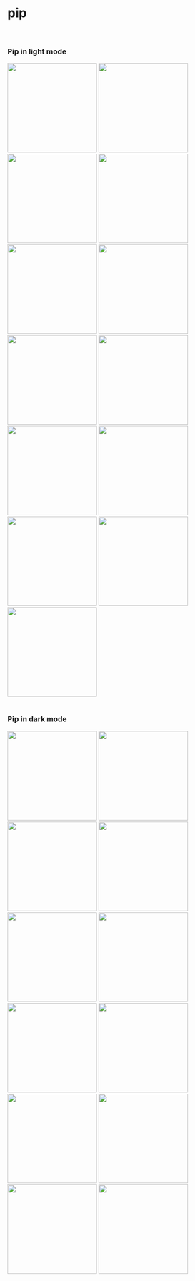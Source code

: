# pip

</br>

### Pip in light mode 
<div>
<img src="https://user-images.githubusercontent.com/69726226/195368505-1b41d329-84d2-480e-a9ef-6cd752195416.jpg" width=" 200px">
<img src="https://user-images.githubusercontent.com/69726226/195368854-8ab39f1f-db15-413e-b53c-ae42ad988f9f.jpg" width="200px">
<img src="https://user-images.githubusercontent.com/69726226/195368979-ba248686-c6d9-43dd-8591-890e5e4d04a7.jpg" width="200px">
<img src="https://user-images.githubusercontent.com/69726226/195369118-8673bf76-3a37-494c-84ec-46faa268734c.jpg"   width="200px">
<img src="https://user-images.githubusercontent.com/69726226/195369245-e35d2f84-381d-464b-91df-5c0cc1fa4095.jpg" width="200px">  
<img src="https://user-images.githubusercontent.com/69726226/195369426-14bc5399-14a6-4b08-9758-333ff4489c2d.jpg"  width="200px">    
<img src="https://user-images.githubusercontent.com/69726226/195369488-3e6d8464-a645-4c39-9308-f515d6779f58.jpg"   width="200px">  
<img src="https://user-images.githubusercontent.com/69726226/195369616-626427ff-0626-42ce-933b-7923df3a405d.jpg" width="200px">  
<img src="https://user-images.githubusercontent.com/69726226/195369731-b6c87458-f2f7-4db3-8214-d02240e0f9ea.jpg"  width="200px">  
<img src="https://user-images.githubusercontent.com/69726226/195369836-23961879-4fdb-4bc4-a114-b3ea98ad0ce5.jpg"  width="200px">    
<img src="https://user-images.githubusercontent.com/69726226/195370080-ec4337b9-7992-4772-bfa2-4d1823c3c8b5.jpg"  width="200px">    
<img src="https://user-images.githubusercontent.com/69726226/195370189-abc80958-485d-4a1d-a276-dcc3089dd041.jpg"  width="200px">    
<img src="https://user-images.githubusercontent.com/69726226/195370297-fb630e51-e0c1-4686-9f35-8dba3e4282d8.jpg"  width="200px">
</div>
  
</br>
  
 ### Pip in dark mode 
<div>    
<img src="https://user-images.githubusercontent.com/69726226/195370960-9c861ab4-15fb-4b6c-8cb9-13d89d7c028e.jpg"  width="200px">    
<img src="https://user-images.githubusercontent.com/69726226/195371067-e093444a-da3f-4b24-8b44-35e51967144d.jpg"  width="200px">      
<img src="https://user-images.githubusercontent.com/69726226/195371173-2312d5c8-8000-47ab-9afc-7551af4bd779.jpg"  width="200px">    
<img src="https://user-images.githubusercontent.com/69726226/195371485-28741e47-98b0-45b0-b81b-82eed57701a8.jpg"  width="200px">      
<img src="https://user-images.githubusercontent.com/69726226/195371549-bc8b9714-d125-4106-965b-60136cb45cfb.jpg"  width="200px">    
<img src="https://user-images.githubusercontent.com/69726226/195371618-196834c4-eeb2-441a-9665-d38dd6ebeb2d.jpg"  width="200px">      
<img src="https://user-images.githubusercontent.com/69726226/195371694-92a1e12f-a853-4e71-aead-01772209948d.jpg"  width="200px">    
<img src="https://user-images.githubusercontent.com/69726226/195371831-6f7c5d5b-7084-4560-bd29-4ea2362711ff.jpg"  width="200px">      
<img src="https://user-images.githubusercontent.com/69726226/195371914-1db84f0f-70e0-4d3b-9b95-d14ad3e2b216.jpg"  width="200px">    
<img src="https://user-images.githubusercontent.com/69726226/195372014-8ae4d7fc-44c7-4f2a-a1b8-f879883d2271.jpg"  width="200px">      
<img src="https://user-images.githubusercontent.com/69726226/195372093-d7b3bb49-104e-470c-8acb-83ca8c8e54d4.jpg"  width="200px">    
<img src="https://user-images.githubusercontent.com/69726226/195372201-cae128cf-bdbd-4e15-ad59-80382b2d0b9e.jpg"  width="200px">      
<!-- <img src=""  width="200px"> -->
    
<!-- <img src="https://user-images.githubusercontent.com/69726226/195369836-23961879-4fdb-4bc4-a114-b3ea98ad0ce5.jpg"  width="200px"> -->

   
</div>

